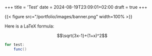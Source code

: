 +++
title = 'Test'
date = 2024-08-19T23:09:01+02:00
draft = true
+++

{{< figure src="/portfolio/images/banner.png" width=100% >}}


Here is a LaTeX formula:

$$\sqrt{3x-1}+(1+x)^2$$

```cs
for test:
    func()
```
